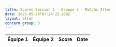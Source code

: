 ```yaml
---
title: Scores Session 1 - Groupe 3 - Matchs Aller
date: 2025-05-26T07:24:23.268Z
layout: aller
concern_group: 3
---
```




| Équipe 1 | Équipe 2 | Score | Date |
|----------|----------|-------|------|

